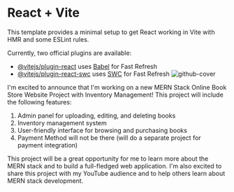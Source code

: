 # React + Vite

This template provides a minimal setup to get React working in Vite with HMR and some ESLint rules.

Currently, two official plugins are available:

- [@vitejs/plugin-react](https://github.com/vitejs/vite-plugin-react/blob/main/packages/plugin-react/README.md) uses [Babel](https://babeljs.io/) for Fast Refresh
- [@vitejs/plugin-react-swc](https://github.com/vitejs/vite-plugin-react-swc) uses [SWC](https://swc.rs/) for Fast Refresh
![github-cover](https://github.com/Kaushaltiwari27/Book-Store/assets/153057797/cb586597-005e-4f9d-b882-e2c9b471ac6d)



I'm excited to announce that I'm working on a new MERN Stack Online Book Store Website Project with Inventory Management! This project will include the following features:


1. Admin panel for uploading, editing, and deleting books
2. Inventory management system
3. User-friendly interface for browsing and purchasing books
4. Payment Method will not be there (will do a separate project for payment integration)

This project will be a great opportunity for me to learn more about the MERN stack and to build a full-fledged web application. I'm also excited to share this project with my YouTube audience and to help others learn about MERN stack development.
